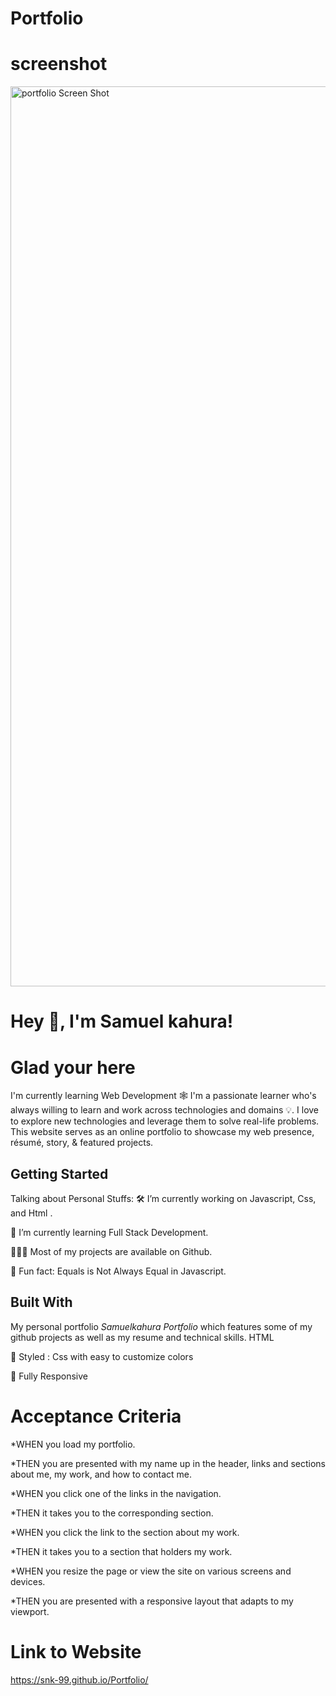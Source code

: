# Portfolio
# screenshot

<img width="1440" alt="portfolio Screen Shot " src="https://user-images.githubusercontent.com/81891066/122317031-d5d35c80-ceea-11eb-8f8d-cdf9b830f7a0.png">

# Hey 👋, I'm Samuel kahura!

# Glad your here

I'm currently learning Web Development 🕸️ I'm a passionate learner who's always willing to learn and work across technologies and domains 💡. I love to explore new technologies and leverage them to solve real-life problems. This website serves as an online portfolio to showcase my web presence, résumé, story, & featured projects.

## Getting Started

Talking about Personal Stuffs:
🛠 I’m currently working on Javascript, Css, and Html .

🚀 I’m currently learning Full Stack Development.

👨🏻‍💻 Most of my projects are available on Github.

👾 Fun fact: Equals is Not Always Equal in Javascript.

## Built With

My personal portfolio _Samuelkahura Portfolio_ which features some of my github projects as well as my resume and technical skills.
HTML

🎨 Styled : Css with easy to customize colors

📱 Fully Responsive

# Acceptance Criteria

\*WHEN you load my portfolio.

\*THEN you are presented with my name up in the header, links and sections about me, my work, and how to contact me.

\*WHEN you click one of the links in the navigation.

\*THEN it takes you to the corresponding section.

\*WHEN you click the link to the section about my work.

\*THEN it takes you to a section that holders my work.

\*WHEN you resize the page or view the site on various screens and devices.

\*THEN you are presented with a responsive layout that adapts to my viewport.

# Link to Website

https://snk-99.github.io/Portfolio/
